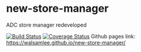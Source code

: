 # new-store-manager
ADC store manager redeveloped

[![Build Status](https://travis-ci.org/walsamlee/new-store-manager.svg?branch=master)](https://travis-ci.org/walsamlee/new-store-manager) [![Coverage Status](https://coveralls.io/repos/github/walsamlee/new-store-manager/badge.svg?branch=develop)](https://coveralls.io/github/walsamlee/new-store-manager?branch=develop)
Github pages link: https://walsamlee.github.io/new-store-manager/
